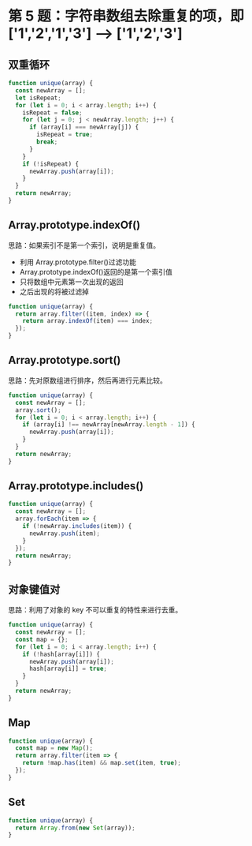 # 第 5 题：字符串数组去除重复的项，即['1','2','1','3'] —> ['1','2','3']

## 双重循环

```js
function unique(array) {
  const newArray = [];
  let isRepeat;
  for (let i = 0; i < array.length; i++) {
    isRepeat = false;
    for (let j = 0; j < newArray.length; j++) {
      if (array[i] === newArray[j]) {
        isRepeat = true;
        break;
      }
    }
    if (!isRepeat) {
      newArray.push(array[i]);
    }
  }
  return newArray;
}
```

## Array.prototype.indexOf()

思路：如果索引不是第一个索引，说明是重复值。

- 利用 Array.prototype.filter()过滤功能
- Array.prototype.indexOf()返回的是第一个索引值
- 只将数组中元素第一次出现的返回
- 之后出现的将被过滤掉

```js
function unique(array) {
  return array.filter((item, index) => {
    return array.indexOf(item) === index;
  });
}
```

## Array.prototype.sort()

思路：先对原数组进行排序，然后再进行元素比较。

```js
function unique(array) {
  const newArray = [];
  array.sort();
  for (let i = 0; i < array.length; i++) {
    if (array[i] !== newArray[newArray.length - 1]) {
      newArray.push(array[i]);
    }
  }
  return newArray;
}
```

## Array.prototype.includes()

```js
function unique(array) {
  const newArray = [];
  array.forEach(item => {
    if (!newArray.includes(item)) {
      newArray.push(item);
    }
  });
  return newArray;
}
```

## 对象键值对

思路：利用了对象的 key 不可以重复的特性来进行去重。

```js
function unique(array) {
  const newArray = [];
  const map = {};
  for (let i = 0; i < array.length; i++) {
    if (!hash[array[i]]) {
      newArray.push(array[i]);
      hash[array[i]] = true;
    }
  }
  return newArray;
}
```

## Map

```js
function unique(array) {
  const map = new Map();
  return array.filter(item => {
    return !map.has(item) && map.set(item, true);
  });
}
```

## Set

```js
function unique(array) {
  return Array.from(new Set(array));
}
```

